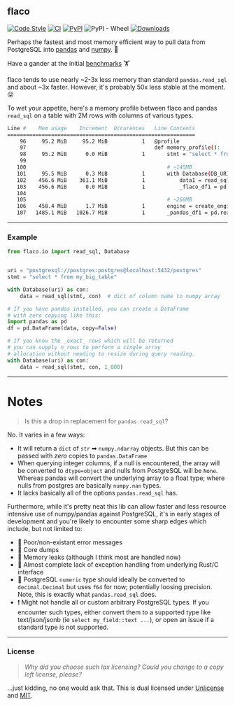 ## flaco

[![Code Style](https://img.shields.io/badge/code%20style-black-000000.svg)](https://github.com/python/black)
[![CI](https://github.com/milesgranger/flaco/actions/workflows/CI.yml/badge.svg?branch=master)](https://github.com/milesgranger/flaco/actions/workflows/CI.yml)
[![PyPI](https://img.shields.io/pypi/v/flaco.svg)](https://pypi.org/project/flaco)
![PyPI - Wheel](https://img.shields.io/pypi/wheel/flaco)
[![Downloads](https://pepy.tech/badge/flaco/month)](https://pepy.tech/project/flaco)

Perhaps the fastest and most memory efficient way to
pull data from PostgreSQL into [pandas](https://pandas.pydata.org/) 
and [numpy](https://numpy.org/doc/stable/index.html). 🚀

Have a gander at the initial [benchmarks](./benchmarks) 🏋

flaco tends to use nearly ~2-3x less memory than standard `pandas.read_sql` 
and about ~3x faster. However, it's probably 50x less stable at the moment. 😜

To wet your appetite, here's a memory profile between flaco and pandas `read_sql` 
on a table with 2M rows with columns of various types.
```bash
Line #    Mem usage    Increment  Occurences   Line Contents
============================================================
    96     95.2 MiB     95.2 MiB           1   @profile
    97                                         def memory_profile():
    98     95.2 MiB      0.0 MiB           1       stmt = "select * from test_table"
    99                                         
   100                                             # ~145MB
   101     95.5 MiB      0.3 MiB           1       with Database(DB_URI) as con:
   102    456.6 MiB    361.1 MiB           1           data1 = read_sql(stmt, con)
   103    456.6 MiB      0.0 MiB           1           _flaco_df1 = pd.DataFrame(data1, copy=False)
   104                                         
   105                                             # ~260MB
   106    458.4 MiB      1.7 MiB           1       engine = create_engine(DB_URI)
   107   1485.1 MiB   1026.7 MiB           1       _pandas_df1 = pd.read_sql(stmt, engine)
```

---

### Example

```python
from flaco.io import read_sql, Database


uri = "postgresql://postgres:postgres@localhost:5432/postgres"
stmt = "select * from my_big_table"

with Database(uri) as con:
    data = read_sql(stmt, con)  # dict of column name to numpy array

# If you have pandas installed, you can create a DataFrame
# with zero copying like this:
import pandas as pd
df = pd.DataFrame(data, copy=False)

# If you know the _exact_ rows which will be returned
# you can supply n_rows to perform a single array 
# allocation without needing to resize during query reading.
with Database(uri) as con:
    data = read_sql(stmt, con, 1_000)
```

---

# Notes

> Is this a drop in replacement for `pandas.read_sql`?

No. It varies in a few ways:
- It will return a `dict` of `str` ➡ `numpy.ndarray` objects. But this 
  can be passed with _zero_ copies to  `pandas.DataFrame`
- When querying integer columns, if a null is encountered, the array will be 
  converted to `dtype=object` and nulls from PostgreSQL will be `None`. 
  Whereas pandas will convert the underlying array to a float type; where nulls
  from postgres are basically `numpy.nan` types.
- It lacks basically all of the options `pandas.read_sql` has.


Furthermore, while it's pretty neat this lib can allow faster and less resource
intensive use of numpy/pandas against PostgreSQL, it's in early 
stages of development and you're likely to encounter some sharp edges
which include, but not limited to:

- 📝 Poor/non-existant error messages
- 💩 Core dumps
- 🚰 Memory leaks (although I think most are handled now)
- 🦖 Almost complete lack of exception handling from underlying Rust/C interface
- 📍 PostgreSQL `numeric` type should ideally be converted to `decimal.Decimal`
     but uses `f64` for now; potentially loosing precision. Note, this
     is exactly what `pandas.read_sql` does. 
- ❗ Might not handle all or custom arbitrary PostgreSQL types. If you encounter
   such types, either convert them to a supported type like text/json/jsonb 
   (ie `select my_field::text ...`), or open an issue if a standard type is not 
   supported.

---

### License

> _Why did you choose such lax licensing? Could you change to a copy left license, please?_

...just kidding, no one would ask that. This is dual licensed under 
[Unlicense](LICENSE) and [MIT](LICENSE-MIT). 